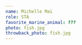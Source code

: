```yaml
---
name: Michelle Mai
role: STA
favorite_marine_animal: ???
photo: fish.jpg
throwback_photo: fish.jpg
---
```

